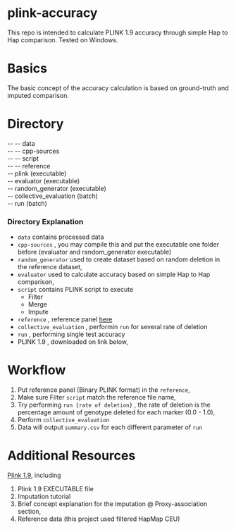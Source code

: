 # plink-accuracy
This repo is intended to calculate PLINK 1.9 accuracy through simple Hap to Hap comparison. Tested on Windows.
# Basics
The basic concept of the accuracy calculation is based on ground-truth and imputed comparison.

# Directory
-- -- data <br>
-- -- cpp-sources <br>
-- -- script <br>
-- -- reference <br>
-- plink (executable) <br>
-- evaluator (executable) <br>
-- random_generator (executable) <br>
-- collective_evaluation (batch) <br>
-- run (batch) <br>
### Directory Explanation
* `data` contains processed data
* `cpp-sources` , you may compile this and put the executable one folder before (evaluator and random_generator executable)
* `random_generator` used to create dataset based on random deletion in the reference dataset,
* `evaluator` used to calculate accuracy based on simple Hap to Hap comparison,
* `script` contains PLINK script to execute 
  * Filter
  * Merge
  * Impute
* `reference` , reference panel [here](http://zzz.bwh.harvard.edu/plink/res.shtml#hapmap)
* `collective_evaluation` , performin `run` for several rate of deletion
* `run` , performing single test accuracy
* PLINK 1.9 , downloaded on link below,
# Workflow
1. Put reference panel (Binary PLINK format) in the `reference`,
2. Make sure Filter `script` match the reference file name,
3. Try performing `run {rate of deletion}` , the rate of deletion is the percentage amount of genotype deleted for each marker (0.0 - 1.0),
4. Perform `collective_evaluation`
5. Data will output `summary.csv` for each different parameter of `run`
# Additional Resources 
[Plink 1.9](http://zzz.bwh.harvard.edu/plink/), including
1. Plink 1.9 EXECUTABLE file
2. Imputation tutorial
3. Brief concept explanation for the imputation @ Proxy-association section,
4. Reference data (this project used filtered HapMap CEU)
